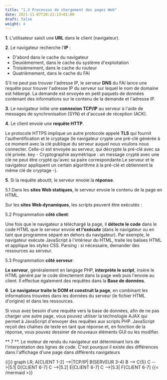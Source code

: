 ```yaml
---
title: "1.3 Processus de chargement des pages Web"
date: 2021-11-07T20:22:13+01:00
draft: false
weight: 4
---
```

**1**. L'utilisateur saisit une **URL** dans le client (navigateur).

**2**. Le navigateur recherche l'**IP** :
+ D'abord dans le cache du navigateur
+ Deuxièmement, dans le cache du système d'exploitation
+ Troisièmement, dans le cache du routeur
+ Quatrièmement, dans le cache du FAI

S'il ne peut pas trouver l'adresse IP, le serveur **DNS** du FAI lance une requête pour trouver l'adresse
IP du serveur sur lequel le nom de domaine est hébergé. La demande est envoyée en petit paquets de données contenant des informations sur le contenu de la demande et l'adresse IP.

**3**. Le navigateur initie une **connexion TCP/IP** au serveur à l'aide de messages de synchronisation (SYN) et d'accusé de réception (ACK).

**4**. Le client envoie une **requête HTTP**.

Le protocole HTTPS implique un autre protocole appelé **TLS** qui fournit l'authentification et le cryptage (le navigateur crypte une pré-clé générée à ce moment avec la clé publique du serveur auquel nous voulons nous connecter. Celle-ci est envoyée au serveur, qui décrypte la pré-clé avec sa clé privée. key - Cryptographie asymétrique : un message crypté avec une clé ne peut être crypté qu'avec sa paire correspondante.Le serveur et le navigateur appliquent un certain algorithme à la pré-clé et obtiennent la même clé de cryptage -).

**5**. Si la requête aboutit, le serveur envoie la **réponse**.

5.1 Dans les **sites Web statiques**, le serveur envoie le contenu de la page en HTML.

Sur les **sites Web dynamiques**, les scripts peuvent être exécutés :

5.2 Programmation **côté client**:

Une fois que le navigateur a téléchargé la page, il **détecte le code** dans le code HTML que le serveur envoie **et l'exécute** (dans le navigateur ou en tant que programme séparé en dehors du navigateur). Par exemple, le navigateur exécute JavaScript à l'intérieur du HTML, traite les balises HTML et applique les styles CSS. Parsing : si nécessaire, demander des ressources au serveur.

5.3 Programmation **côté serveur**:

**Le serveur**, généralement en langage PHP, **interprète le script**, insère le HTML généré par le code directement dans la page web puis l'envoie au client.
Il effectue également des requêtes dans la **Base de données**.

**6**. **Le navigateur traite le DOM et construit la page**, en combinant les informations trouvées dans les données du serveur (le fichier HTML d'origine) et dans les ressources.

Si vous avez besoin d'une requête vers la base de données, afin de ne pas charger une autre page, vous pouvez utiliser la technologie AJAX qui permet à JavaScript d'envoyer des requêtes aux scripts PHP. JavaScript reçoit des chaînes de texte en tant que réponse et, en fonction de la réponse, vous pouvez dessiner de nouveaux éléments GUI ou les modifier.

** 7 **. Le moteur de rendu du navigateur est déterminant lors de l'interprétation des lignes de code. C'est pourquoi il existe des différences dans l'affichage d'une page dans différents navigateurs

{{<mermaid align="center">}}
graph LR;
    A[CLIENT 1-2] -->|TCP/IP| B(SERVEUR 3-4)
    B --> C{5}
    C -->|5.1| D[CLIENT 6-7]
    C -->|5.2| E[CLIENT 6-7]
    C -->|5.3| F[CLIENT 6-7]
{{< /mermaid >}}

